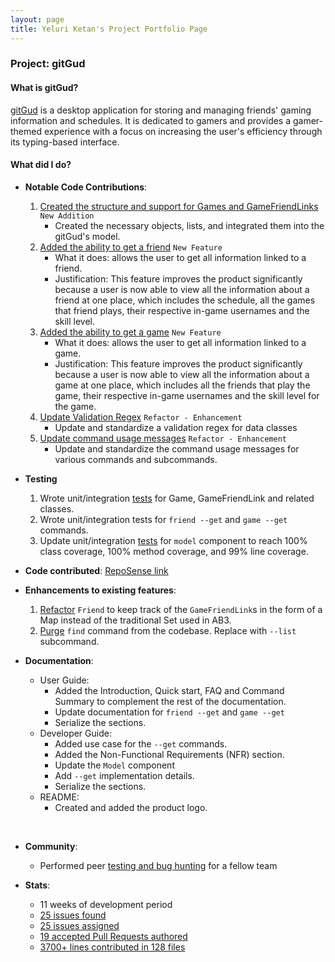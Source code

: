 ```yaml
---
layout: page
title: Yeluri Ketan's Project Portfolio Page
---
```


### Project: gitGud

#### What is gitGud?

[gitGud](https://ay2122s1-cs2103t-w13-4.github.io/tp/) is a desktop application for storing and managing friends' gaming
information and schedules. It is dedicated to gamers and provides a gamer-themed experience with a focus on increasing
the user's efficiency through its typing-based interface.

#### What did I do?

* **Notable Code Contributions**:
    1. [Created the structure and support for Games and GameFriendLinks](https://github.com/AY2122S1-CS2103T-W13-4/tp/pull/58) `New Addition`
       - Created the necessary objects, lists, and integrated them into the gitGud's model.
    2. [Added the ability to get a friend](https://github.com/AY2122S1-CS2103T-W13-4/tp/pull/46) `New Feature`
       - What it does: allows the user to get all information linked to a friend. 
       - Justification: This feature improves the product significantly because a user is now able to view all the information
       about a friend at one place, which includes the schedule, all the games that friend plays, their respective in-game
       usernames and the skill level.
    3. [Added the ability to get a game](https://github.com/AY2122S1-CS2103T-W13-4/tp/pull/74) `New Feature`
       - What it does: allows the user to get all information linked to a game. 
       - Justification: This feature improves the product significantly because a user is now able to view all the information
       about a game at one place, which includes all the friends that play the game, their respective in-game usernames
       and the skill level for the game.
    4. [Update Validation Regex](https://github.com/AY2122S1-CS2103T-W13-4/tp/pull/216) `Refactor - Enhancement`
       - Update and standardize a validation regex for data classes
    5. [Update command usage messages](https://github.com/AY2122S1-CS2103T-W13-4/tp/pull/143) `Refactor - Enhancement`
       - Update and standardize the command usage messages for various commands and subcommands.

* **Testing**
    1. Wrote unit/integration [tests](https://github.com/AY2122S1-CS2103T-W13-4/tp/pull/70) for Game, GameFriendLink and related classes.
    2. Wrote unit/integration tests for `friend --get` and `game --get` commands.
    3. Update unit/integration [tests](https://github.com/AY2122S1-CS2103T-W13-4/tp/pull/231) for `model` component to reach 100% class coverage, 100% method coverage, and 99% line coverage.

* **Code contributed**: [RepoSense link](https://nus-cs2103-ay2122s1.github.io/tp-dashboard/?search=YeluriKetan&sort=groupTitle&sortWithin=title&timeframe=commit&mergegroup=&groupSelect=groupByRepos&breakdown=true&checkedFileTypes=docs~functional-code~test-code~other&since=2021-09-17&tabOpen=true&tabType=authorship&zFR=false&tabAuthor=YeluriKetan&tabRepo=AY2122S1-CS2103T-W13-4%2Ftp%5Bmaster%5D&authorshipIsMergeGroup=false&authorshipFileTypes=docs~functional-code~test-code~other&authorshipIsBinaryFileTypeChecked=false)

* **Enhancements to existing features**:
    1. [Refactor](https://github.com/AY2122S1-CS2103T-W13-4/tp/pull/152) `Friend` to keep track of the `GameFriendLink`s in the form of a Map instead of the traditional Set used in AB3.
    2. [Purge](https://github.com/AY2122S1-CS2103T-W13-4/tp/pull/105) `find` command from the codebase. Replace with `--list` subcommand.

* **Documentation**:
    * User Guide:
        * Added the Introduction, Quick start, FAQ and Command Summary to complement the rest of the documentation.
        * Update documentation for `friend --get` and `game --get`
        * Serialize the sections.
    * Developer Guide:
        * Added use case for the `--get` commands.
        * Added the Non-Functional Requirements (NFR) section.
        * Update the `Model` component
        * Add `--get` implementation details.
        * Serialize the sections.
    * README:
        * Created and added the product logo.
<br>

* **Community**:
    * Performed peer [testing and bug hunting](https://github.com/YeluriKetan/ped/issues) for a fellow team

* **Stats**:
    * 11 weeks of development period
    * [25 issues found](https://github.com/AY2122S1-CS2103T-W13-4/tp/issues?q=is%3Aissue+is%3Aclosed+author%3AYeluriKetan)
    * [25 issues assigned](https://github.com/AY2122S1-CS2103T-W13-4/tp/issues?q=is%3Aissue+is%3Aclosed+assignee%3AYeluriKetan)
    * [19 accepted Pull Requests authored](https://github.com/AY2122S1-CS2103T-W13-4/tp/pulls?q=is%3Apr+is%3Aclosed+author%3AYeluriKetan)
    * [3700+ lines contributed in 128 files](https://nus-cs2103-ay2122s1.github.io/tp-dashboard/?search=YeluriKetan&sort=groupTitle&sortWithin=title&timeframe=commit&mergegroup=&groupSelect=groupByRepos&breakdown=true&checkedFileTypes=docs~functional-code~test-code~other&since=2021-09-17&tabOpen=true&tabType=authorship&zFR=false&tabAuthor=YeluriKetan&tabRepo=AY2122S1-CS2103T-W13-4%2Ftp%5Bmaster%5D&authorshipIsMergeGroup=false&authorshipFileTypes=docs~functional-code~test-code~other&authorshipIsBinaryFileTypeChecked=false)

